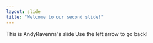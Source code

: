 ```yaml
---
layout: slide
title: "Welcome to our second slide!"
---
```

This is AndyRavenna's slide
Use the left arrow to go back!